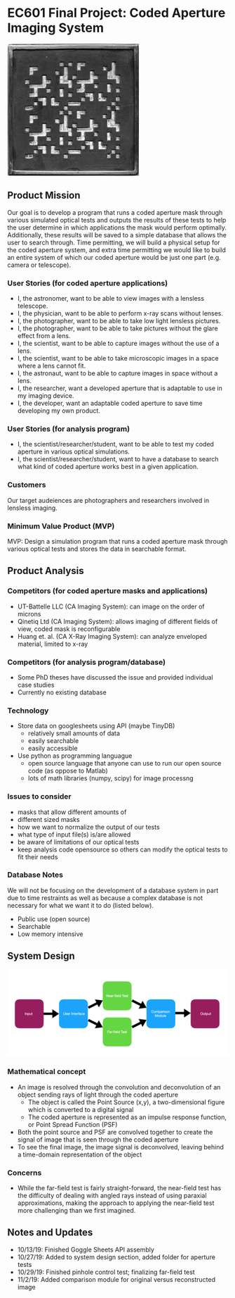 # EC601 Final Project: Coded Aperture Imaging System
<img src="https://github.com/mbu54/601project/blob/master/Coded_aperture_mask_(for_gamma_camera).jpg" style="width:300px;height:300px;">
 
## Product Mission
Our goal is to develop a program that runs a coded aperture mask through various simulated optical tests and outputs the results of these tests to help the user determine in which applications the mask would perform optimally. Additionally, these results will be saved to a simple database that allows the user to search through. Time permitting, we will build a physical setup for the coded aperture system, and extra time permitting we would like to build an entire system of which our coded aperture would be just one part (e.g. camera or telescope). 

  ### User Stories (for coded aperture applications)
  - I, the astronomer, want to be able to view images with a lensless telescope.
  - I, the physician, want to be able to perform x-ray scans without lenses.
  - I, the photographer, want to be able to take low light lensless pictures.
  - I, the photographer, want to be able to take pictures without the glare effect from a lens.
  - I, the scientist, want to be able to capture images without the use of a lens.
  - I, the scientist, want to be able to take microscopic images in a space where a lens cannot fit.
  - I, the astronaut, want to be able to capture images in space without a lens.
  - I, the researcher, want a developed aperture that is adaptable to use in my imaging device.
  - I, the developer, want an adaptable coded aperture to save time developing my own product.
  
  ### User Stories (for analysis program)
  - I, the scientist/researcher/student, want to be able to test my coded aperture in various optical simulations.
  - I, the scientist/researcher/student, want to have a database to search what kind of coded aperture works best in a given      application.

  ### Customers

  Our target audeiences are photographers and researchers involved in lensless imaging.

  ### Minimum Value Product (MVP)

  MVP: Design a simulation program that runs a coded aperture mask through various optical tests and stores the data in searchable format.

## Product Analysis

  ### Competitors (for coded aperture masks and applications)
  - UT-Battelle LLC (CA Imaging System): can image on the order of microns
  - Qinetiq Ltd (CA Imaging System): allows imaging of different fields of view, coded mask is reconfigurable
  - Huang et. al. (CA X-Ray Imaging System): can analyze enveloped material, limited to x-ray
  
  ### Competitors (for analysis program/database)
  - Some PhD theses have discussed the issue and provided individual case studies
  - Currently no existing database
  
  ### Technology
  - Store data on googlesheets using API (maybe TinyDB)
    - relatively small amounts of data
    - easily searchable
    - easily accessible
  - Use python as programming languague
    - open source language that anyone can use to run our open source code (as oppose to Matlab)
    - lots of math libraries (numpy, scipy) for image processng
  
  ### Issues to consider
   - masks that allow different amounts of 
   - different sized masks
   - how we want to normalize the output of our tests
   - what type of input file(s) is/are allowed
   - be aware of limitations of our optical tests
   - keep analysis code opensource so others can modify the optical tests to fit their needs
   
  ### Database Notes
  We will not be focusing on the development of a database system in part due to time restraints as well as because a complex database is not necessary for what we want it to do (listed below).
   - Public use (open source)
   - Searchable
   - Low memory intensive

  
## System Design
![system diagram](https://github.com/mbu54/601project/blob/master/Screen%20Shot%202019-10-07%20at%208.48.14%20PM.png)

 ### Mathematical concept
 - An image is resolved through the convolution and deconvolution of an object sending rays of light through the coded aperture
   - The object is called the Point Source (x,y), a two-dimensional figure which is converted to a digital signal
   - The coded aperture is represented as an impulse response function, or Point Spread Function (PSF)
 - Both the point source and PSF are convolved together to create the signal of image that is seen through the coded aperture
 - To see the final image, the image signal is deconvolved, leaving behind a time-domain representation of the object
 
 ### Concerns
 - While the far-field test is fairly straight-forward, the near-field test has the difficulty of dealing with angled rays instead of using paraxial approximations, making the approach to applying the near-field test more challenging than we first imagined.

## Notes and Updates
- 10/13/19: Finished Goggle Sheets API assembly
- 10/27/19: Added to system design section, added folder for aperture tests
- 10/29/19: Finished pinhole control test; finalizing far-field test
- 11/2/19: Added comparison module for original versus reconstructed image
